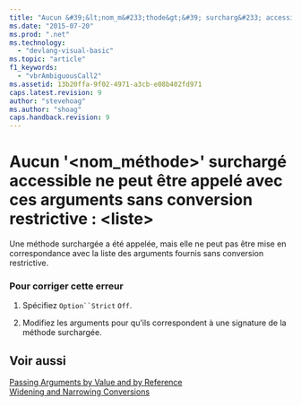 ```yaml
---
title: "Aucun &#39;&lt;nom_m&#233;thode&gt;&#39; surcharg&#233; accessible ne peut &#234;tre appel&#233; avec ces arguments sans conversion restrictive&#160;: &lt;liste&gt; | Microsoft Docs"
ms.date: "2015-07-20"
ms.prod: ".net"
ms.technology: 
  - "devlang-visual-basic"
ms.topic: "article"
f1_keywords: 
  - "vbrAmbiguousCall2"
ms.assetid: 13b20ffa-9f02-4971-a3cb-e08b402fd971
caps.latest.revision: 9
author: "stevehoag"
ms.author: "shoag"
caps.handback.revision: 9
---
```

# Aucun &#39;&lt;nom_m&#233;thode&gt;&#39; surcharg&#233; accessible ne peut &#234;tre appel&#233; avec ces arguments sans conversion restrictive&#160;: &lt;liste&gt;
Une méthode surchargée a été appelée, mais elle ne peut pas être mise en correspondance avec la liste des arguments fournis sans conversion restrictive.  
  
### Pour corriger cette erreur  
  
1.  Spécifiez `Option``Strict` `Off`.  
  
2.  Modifiez les arguments pour qu’ils correspondent à une signature de la méthode surchargée.  
  
## Voir aussi  
 [Passing Arguments by Value and by Reference](../../visual-basic/programming-guide/language-features/procedures/passing-arguments-by-value-and-by-reference.md)   
 [Widening and Narrowing Conversions](../../visual-basic/programming-guide/language-features/data-types/widening-and-narrowing-conversions.md)